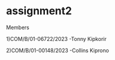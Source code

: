 # assignment2
Members


1)COM/B/01-06722/2023 -Tonny Kipkorir


2)COM/B/01-00148/2023 -Collins Kiprono
